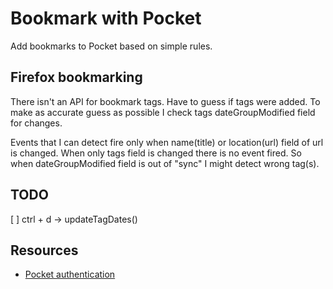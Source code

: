 # Bookmark with Pocket
Add bookmarks to Pocket based on simple rules.


## Firefox bookmarking
There isn't an API for bookmark tags. Have to guess if tags were added. To make
as accurate guess as possible I check tags dateGroupModified field for changes.

Events that I can detect fire only when name(title) or location(url) field of url
is changed. When only tags field is changed there is no event fired.
So when dateGroupModified field is out of "sync" I might detect wrong tag(s).


## TODO
 [ ] ctrl + d -> updateTagDates()

## Resources
  - [Pocket authentication](https://blog.wilgucki.pl/oauth-authentication-without-browser/)
